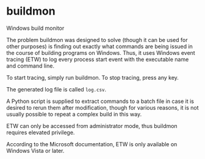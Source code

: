 # buildmon
Windows build monitor

The problem buildmon was designed to solve (though it can be used for other purposes) is finding out exactly what commands are being issued in the course of building programs on Windows. Thus, it uses Windows event tracing (ETW) to log every process start event with the executable name and command line.

To start tracing, simply run buildmon. To stop tracing, press any key.

The generated log file is called `log.csv`.

A Python script is supplied to extract commands to a batch file in case it is desired to rerun them after modification, though for various reasons, it is not usually possible to repeat a complex build in this way.

ETW can only be accessed from administrator mode, thus buildmon requires elevated privilege.

According to the Microsoft documentation, ETW is only available on Windows Vista or later.
